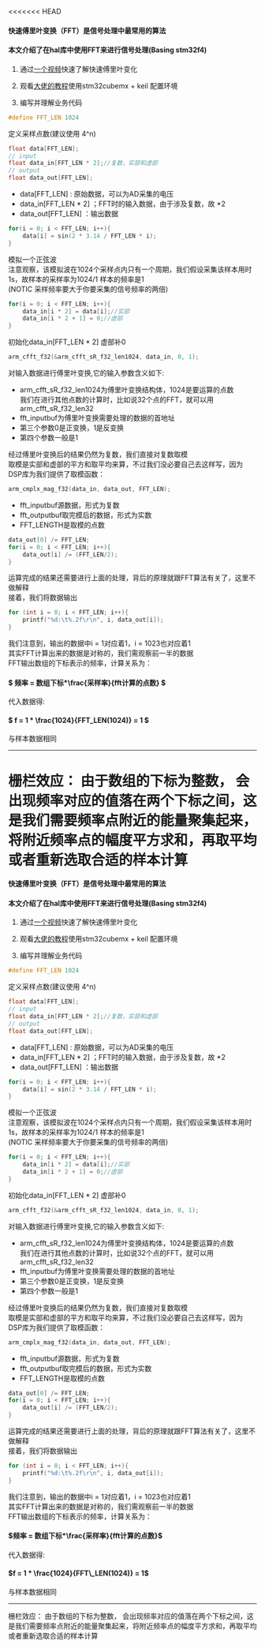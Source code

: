 <<<<<<< HEAD
#### 快速傅里叶变换（FFT）是信号处理中最常用的算法  
#### 本文介绍了在hal库中使用FFT来进行信号处理(Basing stm32f4)

1. 通过[一个视频](https://www.bilibili.com/video/BV1pW411J7s8/?share_source=copy_web&vd_source=452925c151685f7ba8a44f434b04c8a9)快速了解快速傅里叶变化

2. 观看[大佬的教程](https://blog.csdn.net/qq_34022877/article/details/117855263)使用stm32cubemx + keil 配置环境  

3. 编写并理解业务代码

```C
#define FFT_LEN 1024
```
定义采样点数(建议使用 4^n)

```C
float data[FFT_LEN];
// input 
float data_in[FFT_LEN * 2];//复数，实部和虚部
// output
float data_out[FFT_LEN];
```

* data[FFT_LEN] : 原始数据，可以为AD采集的电压
* data_in[FFT_LEN * 2] ；FFT时的输入数据，由于涉及复数，故 *2
* data_out[FFT_LEN] ：输出数据

```C
for(i = 0; i < FFT_LEN; i++){
	data[i] = sin(2 * 3.14 / FFT_LEN * i);
}
```

模拟一个正弦波  
注意观察，该模拟波在1024个采样点内只有一个周期，我们假设采集该样本用时1s，故样本的采样率为$1024/1$ 样本的频率是1  
(NOTIC 采样频率要大于你要采集的信号频率的两倍)
```C
for(i = 0; i < FFT_LEN; i++){
    data_in[i * 2] = data[i];//实部
	data_in[i * 2 + 1] = 0;//虚部
}
```
初始化data_in[FFT_LEN * 2] 虚部补0
```C
arm_cfft_f32(&arm_cfft_sR_f32_len1024, data_in, 0, 1);
```
对输入数据进行傅里叶变换,它的输入参数含义如下:
* arm_cfft_sR_f32_len1024为傅里叶变换结构体，1024是要运算的点数  
我们在进行其他点数的计算时，比如说32个点的FFT，就可以用arm_cfft_sR_f32_len32
* fft_inputbuf为傅里叶变换需要处理的数据的首地址
* 第三个参数0是正变换，1是反变换
* 第四个参数一般是1

经过傅里叶变换后的结果仍然为复数，我们直接对复数取模  
​ 取模是实部和虚部的平方和取平均来算，不过我们没必要自己去这样写，因为DSP库为我们提供了取模函数：
```C
arm_cmplx_mag_f32(data_in, data_out, FFT_LEN);
```
* fft_inputbuf源数据，形式为复数
* fft_outputbuf取完模后的数据，形式为实数
* FFT_LENGTH是取模的点数
```C
data_out[0] /= FFT_LEN;
for(i = 0; i < FFT_LEN; i++){
	data_out[i] /= (FFT_LEN/2);
}
```
​运算完成的结果还需要进行上面的处理，背后的原理就跟FFT算法有关了，这里不做解释  
接着，我们将数据输出
```C
for (int i = 0; i < FFT_LEN; i++){
    printf("%d:\t%.2f\r\n", i, data_out[i]);
}
```
我们注意到，输出的数据中i = 1对应着1，i = 1023也对应着1  
其实FFT计算出来的数据是对称的，我们需观察前一半的数据  
​ FFT输出数组的下标表示的频率，计算关系为：  
#### $ 频率 = 数组下标*\frac{采样率}{fft计算的点数} $
代入数据得:
#### $ f = 1 * \frac{1024}{FFT\_LEN(1024)} = 1 $
与样本数据相同

---
栅栏效应：
由于数组的下标为整数， 会出现频率对应的值落在两个下标之间，这是我们需要频率点附近的能量聚集起来，将附近频率点的幅度平方求和，再取平均  
或者重新选取合适的样本计算
=======
#### 快速傅里叶变换（FFT）是信号处理中最常用的算法  
#### 本文介绍了在hal库中使用FFT来进行信号处理(Basing stm32f4)

1. 通过[一个视频](https://www.bilibili.com/video/BV1pW411J7s8/?share_source=copy_web&vd_source=452925c151685f7ba8a44f434b04c8a9)快速了解快速傅里叶变化

2. 观看[大佬的教程](https://blog.csdn.net/qq_34022877/article/details/117855263)使用stm32cubemx + keil 配置环境  

3. 编写并理解业务代码

```C
#define FFT_LEN 1024
```
定义采样点数(建议使用 4^n)

```C
float data[FFT_LEN];
// input 
float data_in[FFT_LEN * 2];//复数，实部和虚部
// output
float data_out[FFT_LEN];
```

* data[FFT_LEN] : 原始数据，可以为AD采集的电压
* data_in[FFT_LEN * 2] ；FFT时的输入数据，由于涉及复数，故 *2
* data_out[FFT_LEN] ：输出数据

```C
for(i = 0; i < FFT_LEN; i++){
	data[i] = sin(2 * 3.14 / FFT_LEN * i);
}
```

模拟一个正弦波  
注意观察，该模拟波在1024个采样点内只有一个周期，我们假设采集该样本用时1s，故样本的采样率为$1024/1$ 样本的频率是1  
(NOTIC 采样频率要大于你要采集的信号频率的两倍)
```C
for(i = 0; i < FFT_LEN; i++){
    data_in[i * 2] = data[i];//实部
	data_in[i * 2 + 1] = 0;//虚部
}
```
初始化data_in[FFT_LEN * 2] 虚部补0
```C
arm_cfft_f32(&arm_cfft_sR_f32_len1024, data_in, 0, 1);
```
对输入数据进行傅里叶变换,它的输入参数含义如下:
* arm_cfft_sR_f32_len1024为傅里叶变换结构体，1024是要运算的点数  
我们在进行其他点数的计算时，比如说32个点的FFT，就可以用arm_cfft_sR_f32_len32
* fft_inputbuf为傅里叶变换需要处理的数据的首地址
* 第三个参数0是正变换，1是反变换
* 第四个参数一般是1

经过傅里叶变换后的结果仍然为复数，我们直接对复数取模  
​ 取模是实部和虚部的平方和取平均来算，不过我们没必要自己去这样写，因为DSP库为我们提供了取模函数：
```C
arm_cmplx_mag_f32(data_in, data_out, FFT_LEN);
```
* fft_inputbuf源数据，形式为复数
* fft_outputbuf取完模后的数据，形式为实数
* FFT_LENGTH是取模的点数
```C
data_out[0] /= FFT_LEN;
for(i = 0; i < FFT_LEN; i++){
	data_out[i] /= (FFT_LEN/2);
}
```
​运算完成的结果还需要进行上面的处理，背后的原理就跟FFT算法有关了，这里不做解释  
接着，我们将数据输出
```C
for (int i = 0; i < FFT_LEN; i++){
    printf("%d:\t%.2f\r\n", i, data_out[i]);
}
```
我们注意到，输出的数据中i = 1对应着1，i = 1023也对应着1  
其实FFT计算出来的数据是对称的，我们需观察前一半的数据  
​ FFT输出数组的下标表示的频率，计算关系为：  
#### $频率 = 数组下标*\frac{采样率}{fft计算的点数}$
代入数据得:
#### $f = 1 * \frac{1024}{FFT\_LEN(1024)} = 1$
与样本数据相同

---
栅栏效应：
由于数组的下标为整数， 会出现频率对应的值落在两个下标之间，这是我们需要频率点附近的能量聚集起来，将附近频率点的幅度平方求和，再取平均  
或者重新选取合适的样本计算

